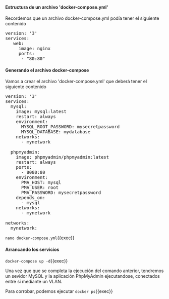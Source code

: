 #### Estructura de un archivo 'docker-compose.yml'

Recordemos que un archivo docker-compose.yml podía tener el siguiente contenido

<pre>
version: '3'
services:
   web:
     image: nginx
     ports:
      - "80:80"
</pre>

#### Generando el archivo docker-compose

Vamos a crear el archivo 'docker-compose.yml' que deberá tener el siguiente contenido

<pre>
version: '3'
services:
  mysql:
    image: mysql:latest
    restart: always
    environment:
      MYSQL_ROOT_PASSWORD: mysecretpassword
      MYSQL_DATABASE: mydatabase
    networks:
      - mynetwork

  phpmyadmin:
    image: phpmyadmin/phpmyadmin:latest
    restart: always
    ports:
      - 8080:80
    environment:
      PMA_HOST: mysql
      PMA_USER: root
      PMA_PASSWORD: mysecretpassword
    depends_on:
      - mysql
    networks:
      - mynetwork

networks:
  mynetwork:
</pre>


`nano docker-compose.yml`{{exec}}


#### Arrancando los servicios
`docker-compose up -d`{{exec}}

Una vez que que se completa la ejecución del comando anterior, tendremos un sevidor MySQL y la aplicación PhpMyAdmin ejecutandose, conectados entre sí mediante un VLAN.

Para corrobar, podemos ejecutar 
`docker ps`{{exec}}
